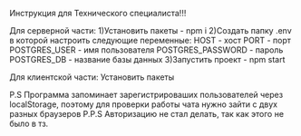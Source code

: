 Инструкция для Технического специалиста!!!

Для серверной части:
1)Установить пакеты - npm i
2)Создать папку .env в которой настроить следующие переменные:
HOST - хост
PORT - порт
POSTGRES_USER - имя пользователя
POSTGRES_PASSWORD - пароль
POSTGRES_DB - название базы данных
3)Запустить проект - npm start

Для клиентской части:
Установить пакеты

P.S Программа запоминает зарегистрироваших пользователей через localStorage, поэтому для проверки работы чата нужно зайти с двух разных браузеров
P.P.S Авторизацию не стал делать, так как этого не было в тз.



